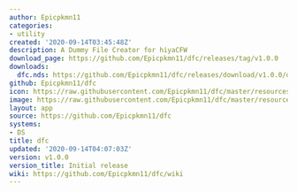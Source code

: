 ```yaml
---
author: Epicpkmn11
categories:
- utility
created: '2020-09-14T03:45:48Z'
description: A Dummy File Creator for hiyaCFW
download_page: https://github.com/Epicpkmn11/dfc/releases/tag/v1.0.0
downloads:
  dfc.nds: https://github.com/Epicpkmn11/dfc/releases/download/v1.0.0/dfc.nds
github: Epicpkmn11/dfc
icon: https://raw.githubusercontent.com/Epicpkmn11/dfc/master/resources/icon.png
image: https://raw.githubusercontent.com/Epicpkmn11/dfc/master/resources/banner.png
layout: app
source: https://github.com/Epicpkmn11/dfc
systems:
- DS
title: dfc
updated: '2020-09-14T04:07:03Z'
version: v1.0.0
version_title: Initial release
wiki: https://github.com/Epicpkmn11/dfc/wiki
---
```

